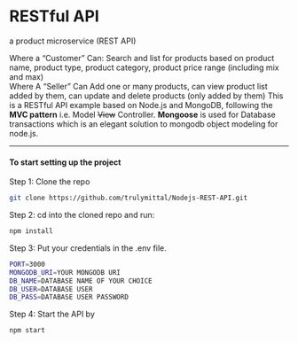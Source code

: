 # RESTful API

a product microservice (REST API)

Where a “Customer” Can:
Search and list for products based on product name, product type, product category, product price range (including mix and max)  
Where A “Seller” Can
Add one or many products, can view product list added by them, can update and delete products (only added by them) 
This is a RESTful API example based on Node.js and MongoDB, following the **MVC pattern** i.e. Model ~~View~~ Controller.
**Mongoose** is used for Database transactions which is an elegant solution to mongodb object modeling for node.js.

---

#### To start setting up the project

Step 1: Clone the repo

```bash
git clone https://github.com/trulymittal/Nodejs-REST-API.git
```

Step 2: cd into the cloned repo and run:

```bash
npm install
```

Step 3: Put your credentials in the .env file.

```bash
PORT=3000
MONGODB_URI=YOUR MONGODB URI
DB_NAME=DATABASE NAME OF YOUR CHOICE
DB_USER=DATABASE USER
DB_PASS=DATABASE USER PASSWORD 
```

Step 4: Start the API by

```bash
npm start
```

